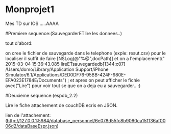 # Monprojet1
Mes TD sur IOS .....AAAA

#Premiere sequence:(SauvegarderETlire les donnees..)

tout d'abord:

on cree le fichier de sauvegarde dans le telephone (exple: resut.csv) pour le localiser il suffit de faire [NSLog(@"%@",docPath)] et on a l'emplacement(" 2015-03-04 15:36:43.085 lireETsauvegardedb[1344:c07] /Users/domo/Library/Application Support/iPhone Simulator/6.1/Applications/DED0DF76-95BB-424F-980E-EFA023E1784E/Documents") ; et apres on peut afficher le fichie avec("Lire") pour voir tout se que on a deja eu a sauvegarder.. :)


#Deuxieme sequence:(espdb_2.2)

Lire le fiche attachement de couchDB ecris en JSON.

lien de l'attachement: (http://127.0.0.1:5984/database_personnel/6e078d55fc8b9060ca151136af0006d2/dataBaseEspr.json)


